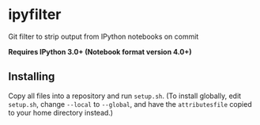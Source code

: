 # ipyfilter
Git filter to strip output from IPython notebooks on commit

**Requires IPython 3.0+ (Notebook format version 4.0+)**

## Installing
Copy all files into a repository and run `setup.sh`. (To install globally, edit `setup.sh`, change `--local` to `--global`,
and have the `attributesfile` copied to your home directory instead.)
